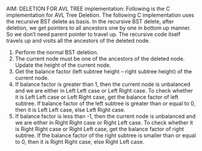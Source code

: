 AIM: DELETION FOR AVL TREE
implementation:
Following is the C implementation for AVL Tree Deletion. The following C implementation uses the recursive BST delete as basis. In the recursive BST delete, after deletion, we get pointers to all ancestors one by one in bottom up manner. So we don’t need parent pointer to travel up. The recursive code itself travels up and visits all the ancestors of the deleted node.
1) Perform the normal BST deletion.
2) The current node must be one of the ancestors of the deleted node. Update the height of the current node.
3) Get the balance factor (left subtree height – right subtree height) of the current node.
4) If balance factor is greater than 1, then the current node is unbalanced and we are either in Left Left case or Left Right case. To check whether it is Left Left case or Left Right case, get the balance factor of left subtree. If balance factor of the left subtree is greater than or equal to 0, then it is Left Left case, else Left Right case.
5) If balance factor is less than -1, then the current node is unbalanced and we are either in Right Right case or Right Left case. To check whether it is Right Right case or Right Left case, get the balance factor of right subtree. If the balance factor of the right subtree is smaller than or equal to 0, then it is Right Right case, else Right Left case.

